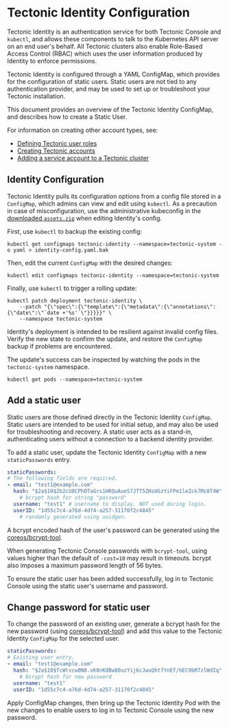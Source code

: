 # Tectonic Identity Configuration

Tectonic Identity is an authentication service for both Tectonic Console and `kubectl`, and allows these components to talk to the Kubernetes API server on an end user's behalf. All Tectonic clusters also enable Role-Based Access Control (RBAC) which uses the user information produced by Identity to enforce permissions.

Tectonic Identity is configured through a YAML ConfigMap, which provides for the configuration of static users. Static users are not tied to any authentication provider, and may be used to set up or troubleshoot your Tectonic installation.

This document provides an overview of the Tectonic Identity ConfigMap, and describes how to create a Static User.

For information on creating other account types, see:
* [Defining Tectonic user roles][creating-roles]
* [Creating Tectonic accounts][creating-accounts]
* [Adding a service account to a Tectonic cluster][creating-service-accounts]

## Identity Configuration

Tectonic Identity pulls its configuration options from a config file stored in a `ConfigMap`, which admins can view and edit using `kubectl`. As a precaution in case of misconfiguration, use the administrative kubeconfig in the [downloaded `assets.zip`][assets-zip] when editing Identity's config.

First, use `kubectl` to backup the existing config:

```
kubectl get configmaps tectonic-identity --namespace=tectonic-system -o yaml > identity-config.yaml.bak
```

Then, edit the current `ConfigMap` with the desired changes:

```
kubectl edit configmaps tectonic-identity --namespace=tectonic-system
```

Finally, use `kubectl` to trigger  a rolling update:

```
kubectl patch deployment tectonic-identity \
    --patch "{\"spec\":{\"template\":{\"metadata\":{\"annotations\":{\"date\":\"`date +'%s'`\"}}}}}" \
    --namespace tectonic-system
```

Identity's deployment is intended to be resilient against invalid config files. Verify the new state to confirm the update, and restore the `ConfigMap` backup if problems are encountered.

The update's success can be inspected by watching the pods in the `tectonic-system` namespace.

```
kubectl get pods --namespace=tectonic-system
```

## Add a static user

Static users are those defined directly in the Tectonic Identity `ConfigMap`. Static users are intended to be used for initial setup, and may also be used for troubleshooting and recovery. A static user acts as a stand-in, authenticating users without a connection to a backend identity provider.

To add a static user, update the Tectonic Identity `ConfigMap` with a new `staticPasswords` entry.

```yaml
staticPasswords:
# The following fields are required.
- email: "test1@example.com"
  hash: "$2a$10$2b2cU8CPhOTaGrs1HRQuAueS7JTT5ZHsHSzYiFPm1leZck7Mc8T4W"
    # bcrypt hash for string "password"
  username: "test1" # username to display. NOT used during login.
  userID: "1d55c7c4-a76d-4d74-a257-31170f2c4845"
    # randomly generated using uuidgen.
```

A bcrypt encoded hash of the user's password can be generated using the [coreos/bcrypt-tool](https://github.com/coreos/bcrypt-tool/releases/tag/v1.0.0).

When generating Tectonic Console passwords with `bcrypt-tool`, using values higher than the default of `-cost=10` may result in timeouts. bcrypt also imposes a maximum password length of 56 bytes.

To ensure the static user has been added successfully, log in to Tectonic Console using the static user's username and password.

## Change password for static user

To change the password of an existing user, generate a bcrypt hash for the new password (using [coreos/bcrypt-tool](https://github.com/coreos/bcrypt-tool/releases/tag/v1.0.0)) and add this value to the Tectonic Identity `ConfigMap` for the selected user.

```yaml
staticPasswords:
# Existing user entry.
- email: "test1@example.com"
  hash: "$2a$10$TcWtvcw0N8.xK8nKdBw80uzYij6cJwuQhtfYnEf/hEC9bRTzlWdIq"
    # bcrypt hash for new password
  username: "test1"
  userID: "1d55c7c4-a76d-4d74-a257-31170f2c4845"
```

Apply ConfigMap changes, then bring up the Tectonic Identity Pod with the new changes to enable users to log in to Tectonic Console using the new password.


[assets-zip]: ../admin/assets-zip.md
[k8s-rbac]: http://kubernetes.io/docs/admin/authorization/#rbac-mode
[creating-roles]: creating-roles.md
[creating-accounts]: creating-accounts.md
[creating-service-accounts]: creating-service-accounts.md

